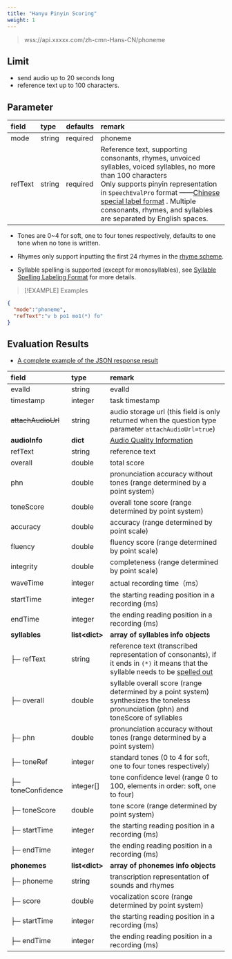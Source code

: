 ```yaml
---
title: "Hanyu Pinyin Scoring"
weight: 1
---
```


> wss://api.xxxxx.com/zh-cmn-Hans-CN/phoneme
## Limit

- send audio up to 20 seconds long 
- reference text up to 100 characters.

## Parameter

| **field** | **type** | **defaults** | **remark**                                                                                                                                                                                                                                                                                                                |
|:----------|:---------|:-------------|:--------------------------------------------------------------------------------------------------------------------------------------------------------------------------------------------------------------------------------------------------------------------------------------------------------------------------|
| mode      | string   | required     | phoneme                                                                                                                                                                                                                                                                                                                   |
| refText   | string   | required     | Reference text, supporting consonants, rhymes, unvoiced syllables, voiced syllables, no more than 100 characters<br/>Only supports pinyin representation in `SpeechEvalPro` format ——[Chinese special label format](datadict/annotation-zh) . Multiple consonants, rhymes, and syllables are separated by English spaces. |

- Tones are 0~4 for soft, one to four tones respectively, defaults to one tone when no tone is written.

- Rhymes only support inputting the first 24 rhymes in the [rhyme scheme](datadict/pinyin).

- Syllable spelling is supported (except for monosyllables), see [Syllable Spelling Labeling Format](datadict/annotation-zh) for more details.

> [!EXAMPLE] Examples
>
> 

```json
{
  "mode":"phoneme",
  "refText":"v b po1 mo1(*) fo"
}
```

## Evaluation Results

- [A complete example of the JSON response result](mode/zh-basic/phoneme-result)

| **field**         | **type**         | **remark**                                                                                                                                                     |
|:------------------|:-----------------|:---------------------------------------------------------------------------------------------------------------------------------------------------------------|
| evalId            | string           | evalId                                                                                                                                                         |
| timestamp         | integer          | task timestamp                                                                                                                                                 |
|~~attachAudioUrl~~          | string           | audio storage url (this field is only returned when the question type parameter `attachAudioUrl=true`)                                                               |
| **audioInfo**     | **dict**         | [Audio Quality Information](mode/common)                                                                                                                       |
| refText           | string           | reference text                                                                                                                                                 |
| overall           | double           | total score                                                                                                                                                    |
| phn               | double           | pronunciation accuracy without tones (range determined by a point system)                                                                                      |
| toneScore         | double           | overall tone score (range determined by point system)                                                                                                          |
| accuracy          | double           | accuracy (range determined by point scale)                                                                                                                     |
| fluency           | double           | fluency score (range determined by point scale)                                                                                                                |
| integrity         | double           | completeness (range determined by point scale)                                                                                                                 |
| waveTime          | integer          | actual recording time（ms）                                                                                                                                      |
| startTime         | integer          | the starting reading position in a recording (ms)                                                                                                              |
| endTime           | integer          | the ending reading position in a recording (ms)                                                                                                                |
| **syllables**     | **list\<dict\>** | **array of syllables info objects**                                                                                                                            |
| ├─ refText        | string           | reference text (transcribed representation of consonants), if it ends in `(*)` it means that the syllable needs to be [spelled out](datadict/annotation-zh.md) |
| ├─ overall        | double           | syllable overall score (range determined by a point system)<br/>synthesizes the toneless pronunciation (phn) and toneScore of syllables                        |
| ├─ phn            | double           | pronunciation accuracy without tones (range determined by a point system)                                                                                      |
| ├─ toneRef        | integer          | standard tones (0 to 4 for soft, one to four tones respectively)                                                                                               |
| ├─ toneConfidence | integer[]        | tone confidence level (range 0 to 100, elements in order: soft, one to four)                                                                                   |
| ├─ toneScore      | double           | tone score (range determined by point system)                                                                                                                  |
| ├─ startTime      | integer          | the starting reading position in a recording (ms)                                                                                                              |
| ├─ endTime        | integer          | the ending reading position in a recording (ms)                                                                                                                |
| **phonemes**      | **list\<dict\>** | **array of phonemes info objects**                                                                                                                             |
| ├─ phoneme        | string           | transcription representation of sounds and rhymes                                                                                                              |
| ├─ score          | double           | vocalization score (range determined by point system)                                                                                                          |
| ├─ startTime      | integer          | the starting reading position in a recording (ms)                                                                                                              |
| ├─ endTime        | integer          | the ending reading position in a recording (ms)                                                                                                                |
